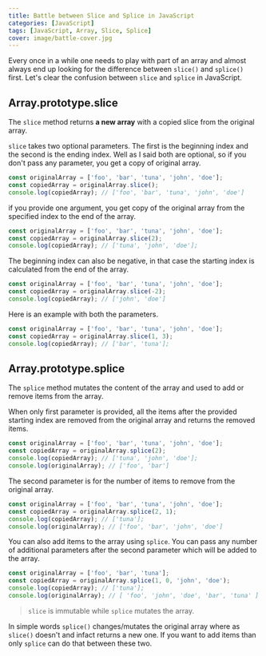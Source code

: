 ```yaml
---
title: Battle between Slice and Splice in JavaScript
categories: [JavaScript]
tags: [JavaScript, Array, Slice, Splice]
cover: image/battle-cover.jpg
---
```


Every once in a while one needs to play with part of an array and almost always end up looking for the difference between ```slice()``` and ```splice()``` first.
Let's clear the confusion between ```slice``` and ```splice``` in JavaScript.


## Array.prototype.slice

The ```slice``` method returns **a new array** with a copied slice from the original array.

```slice``` takes two optional parameters. The first is the beginning index and the second is the ending index. Well as I said both are optional, so if you don't pass any parameter, you get a copy of original array.

```javascript
const originalArray = ['foo', 'bar', 'tuna', 'john', 'doe'];
const copiedArray = originalArray.slice();
console.log(copiedArray); // ['foo', 'bar', 'tuna', 'john', 'doe']
```

if you provide one argument, you get copy of the original array from the specified index to the end of the array.

```javascript
const originalArray = ['foo', 'bar', 'tuna', 'john', 'doe'];
const copiedArray = originalArray.slice(2);
console.log(copiedArray); // ['tuna', 'john', 'doe'];
```

The beginning index can also be negative, in that case the starting index is calculated from the end of the array.

```javascript
const originalArray = ['foo', 'bar', 'tuna', 'john', 'doe'];
const copiedArray = originalArray.slice(-2);
console.log(copiedArray); // ['john', 'doe']
```

Here is an example with both the parameters.

```javascript
const originalArray = ['foo', 'bar', 'tuna', 'john', 'doe'];
const copiedArray = originalArray.slice(1, 3);
console.log(copiedArray); // ['bar', 'tuna'];
```


## Array.prototype.splice

The ```splice``` method mutates the content of the array and used to add or remove items from the array.

When only first parameter is provided, all the items after the provided starting index are removed from the original array and returns the removed items.

```javascript
const originalArray = ['foo', 'bar', 'tuna', 'john', 'doe'];
const copiedArray = originalArray.splice(2);
console.log(copiedArray); // ['tuna', 'john', 'doe'];
console.log(originalArray); // ['foo', 'bar']
```

The second parameter is for the number of items to remove from the original array.

```javascript
const originalArray = ['foo', 'bar', 'tuna', 'john', 'doe'];
const copiedArray = originalArray.splice(2, 1);
console.log(copiedArray); // ['tuna'];
console.log(originalArray); // ['foo', 'bar', 'john', 'doe']
```

You can also add items to the array using ```splice```. You can pass any number of additional parameters after the second parameter which will be added to the array.

```javascript
const originalArray = ['foo', 'bar', 'tuna'];
const copiedArray = originalArray.splice(1, 0, 'john', 'doe');
console.log(copiedArray); // ['tuna'];
console.log(originalArray); // [ 'foo', 'john', 'doe', 'bar', 'tuna' ]
```


> ```slice``` is immutable while  ```splice``` mutates the array.


In simple words ```splice()``` changes/mutates the original array where as ```slice()``` doesn't and infact returns a new one. If you want to add items than only ```splice``` can do that between these two.
